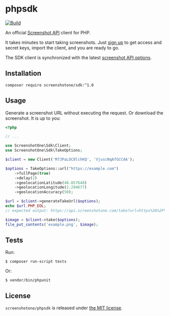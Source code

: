 # phpsdk

[![Build](https://github.com/screenshotone/phpsdk/actions/workflows/build.yml/badge.svg?branch=main)](https://github.com/screenshotone/phpsdk/actions/workflows/build.yml)

An official [Screenshot API](https://screenshotone.com/) client for PHP. 

It takes minutes to start taking screenshots. Just [sign up](https://screenshotone.com/) to get access and secret keys, import the client, and you are ready to go. 

The SDK client is synchronized with the latest [screenshot API options](https://screenshotone.com/docs/options/).

## Installation

```shell
composer require screenshotone/sdk:^1.0
```

## Usage

Generate a screenshot URL without executing the request. Or download the screenshot. It is up to you: 
```php
<?php 

// ...

use ScreenshotOne\Sdk\Client;
use ScreenshotOne\Sdk\TakeOptions;

$client = new Client('M73PaLOC8lchKQ', 'VjuscNqAfGCC4A');

$options = TakeOptions::url("https://example.com")
    ->fullPage(true)
    ->delay(2)
    ->geolocationLatitude(48.857648)
    ->geolocationLongitude(2.294677)
    ->geolocationAccuracy(50);

$url = $client->generateTakeUrl($options);
echo $url.PHP_EOL;
// expected output: https://api.screenshotone.com/take?url=https%3A%2F%2Fexample.com...

$image = $client->take($options);
file_put_contents('example.png', $image);
```

## Tests 

Run: 
```
$ composer run-script tests
```

Or: 
```
$ vendor/bin/phpunit
```

## License 

`screenshotone/phpsdk` is released under [the MIT license](LICENSE).
